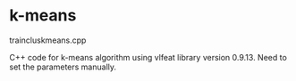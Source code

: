 # k-means

traincluskmeans.cpp 

C++ code for k-means algorithm using vlfeat library version 0.9.13. Need to set the parameters manually.

